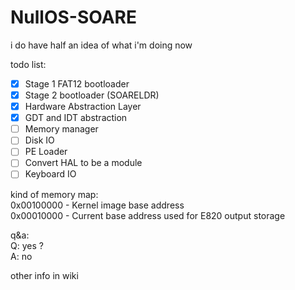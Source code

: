 # NullOS-SOARE
i do have half an idea of what i'm doing now

todo list: 
- [x] Stage 1 FAT12 bootloader
- [x] Stage 2 bootloader (SOARELDR)
- [x] Hardware Abstraction Layer
- [x] GDT and IDT abstraction
- [ ] Memory manager
- [ ] Disk IO
- [ ] PE Loader
- [ ] Convert HAL to be a module
- [ ] Keyboard IO

kind of memory map:\
0x00100000 - Kernel image base address\
0x00010000 - Current base address used for E820 output storage

q&a:\
Q: yes ?\
A: no

other info in wiki

